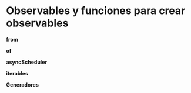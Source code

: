# Observables y funciones para crear observables

**from**

**of**

**asyncScheduler**

**iterables**

**Generadores**
